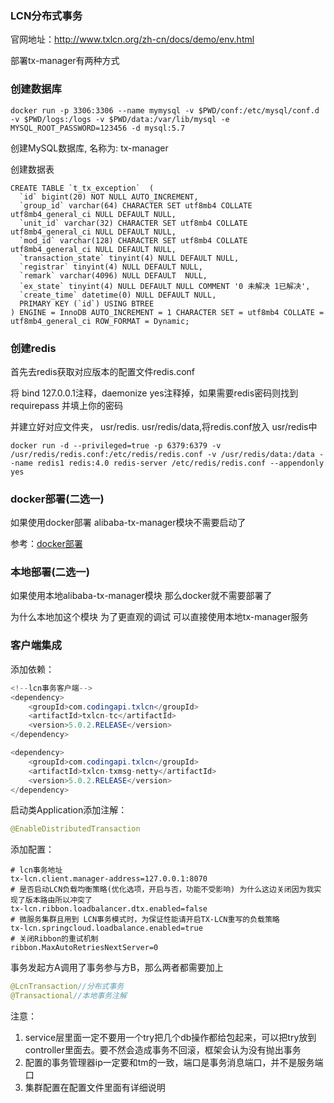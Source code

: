 ### LCN分布式事务

官网地址：http://www.txlcn.org/zh-cn/docs/demo/env.html

部署tx-manager有两种方式

### 创建数据库

```
docker run -p 3306:3306 --name mymysql -v $PWD/conf:/etc/mysql/conf.d -v $PWD/logs:/logs -v $PWD/data:/var/lib/mysql -e MYSQL_ROOT_PASSWORD=123456 -d mysql:5.7
```

创建MySQL数据库, 名称为: tx-manager

创建数据表

```
CREATE TABLE `t_tx_exception`  (
  `id` bigint(20) NOT NULL AUTO_INCREMENT,
  `group_id` varchar(64) CHARACTER SET utf8mb4 COLLATE utf8mb4_general_ci NULL DEFAULT NULL,
  `unit_id` varchar(32) CHARACTER SET utf8mb4 COLLATE utf8mb4_general_ci NULL DEFAULT NULL,
  `mod_id` varchar(128) CHARACTER SET utf8mb4 COLLATE utf8mb4_general_ci NULL DEFAULT NULL,
  `transaction_state` tinyint(4) NULL DEFAULT NULL,
  `registrar` tinyint(4) NULL DEFAULT NULL,
  `remark` varchar(4096) NULL DEFAULT  NULL,
  `ex_state` tinyint(4) NULL DEFAULT NULL COMMENT '0 未解决 1已解决',
  `create_time` datetime(0) NULL DEFAULT NULL,
  PRIMARY KEY (`id`) USING BTREE
) ENGINE = InnoDB AUTO_INCREMENT = 1 CHARACTER SET = utf8mb4 COLLATE = utf8mb4_general_ci ROW_FORMAT = Dynamic;
```

### 创建redis

首先去redis获取对应版本的配置文件redis.conf

将 bind 127.0.0.1注释，daemonize yes注释掉，如果需要redis密码则找到 requirepass  并填上你的密码

并建立好对应文件夹， usr/redis. usr/redis/data,将redis.conf放入 usr/redis中

```
docker run -d --privileged=true -p 6379:6379 -v /usr/redis/redis.conf:/etc/redis/redis.conf -v /usr/redis/data:/data --name redis1 redis:4.0 redis-server /etc/redis/redis.conf --appendonly yes
```

### docker部署(二选一)

如果使用docker部署 alibaba-tx-manager模块不需要启动了

参考：[docker部署](tm.docker.build.md)

### 本地部署(二选一)

如果使用本地alibaba-tx-manager模块 那么docker就不需要部署了

为什么本地加这个模块 为了更直观的调试 可以直接使用本地tx-manager服务

### 客户端集成

添加依赖：

```java
<!--lcn事务客户端-->
<dependency>
    <groupId>com.codingapi.txlcn</groupId>
    <artifactId>txlcn-tc</artifactId>
    <version>5.0.2.RELEASE</version>
</dependency>

<dependency>
    <groupId>com.codingapi.txlcn</groupId>
    <artifactId>txlcn-txmsg-netty</artifactId>
    <version>5.0.2.RELEASE</version>
</dependency>
```

启动类Application添加注解：

```java
@EnableDistributedTransaction
```

添加配置：

```properties
# lcn事务地址
tx-lcn.client.manager-address=127.0.0.1:8070
# 是否启动LCN负载均衡策略(优化选项，开启与否，功能不受影响) 为什么这边关闭因为我实现了版本路由所以冲突了
tx-lcn.ribbon.loadbalancer.dtx.enabled=false
# 微服务集群且用到 LCN事务模式时，为保证性能请开启TX-LCN重写的负载策略
tx-lcn.springcloud.loadbalance.enabled=true
# 关闭Ribbon的重试机制
ribbon.MaxAutoRetriesNextServer=0
```

事务发起方A调用了事务参与方B，那么两者都需要加上

```java
@LcnTransaction//分布式事务
@Transactional//本地事务注解
```

注意：

1. service层里面一定不要用一个try把几个db操作都给包起来，可以把try放到controller里面去。要不然会造成事务不回滚，框架会认为没有抛出事务
2. 配置的事务管理器ip一定要和tm的一致，端口是事务消息端口，并不是服务端口
3. 集群配置在配置文件里面有详细说明
